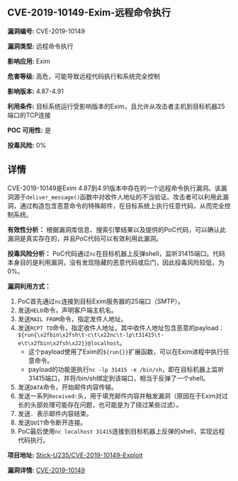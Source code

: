 ## CVE-2019-10149-Exim-远程命令执行

**漏洞编号:** CVE-2019-10149

**漏洞类型:** 远程命令执行

**影响应用:** Exim

**危害等级:** 高危，可能导致远程代码执行和系统完全控制

**影响版本:** 4.87-4.91

**利用条件:** 目标系统运行受影响版本的Exim，且允许从攻击者主机到目标机器25端口的TCP连接

**POC 可用性:** 是

**投毒风险:** 0%

## 详情

CVE-2019-10149是Exim 4.87到4.91版本中存在的一个远程命令执行漏洞。该漏洞源于`deliver_message()`函数中对收件人地址的不当验证。攻击者可以利用此漏洞，通过构造包含恶意命令的特殊邮件，在目标系统上执行任意代码，从而完全控制系统。

**有效性分析：**
根据漏洞库信息、搜索引擎结果以及提供的PoC代码，可以确认此漏洞是真实存在的，并且PoC代码可以有效利用此漏洞。

**投毒风险分析：**
PoC代码通过`nc`在目标机器上反弹shell，监听31415端口。代码本身目的是利用漏洞，没有发现隐藏的恶意代码或后门，因此投毒风险较低，为0%。

**漏洞利用方式：**
1.  PoC首先通过`nc`连接到目标Exim服务器的25端口（SMTP）。
2.  发送`HELO`命令，声明客户端主机名。
3.  发送`MAIL FROM`命令，指定发件人地址。
4.  发送`RCPT TO`命令，指定收件人地址，其中收件人地址包含恶意的payload：`${run{\x2fbin\x2fsh\t-c\t\x22nc\t-lp\t31415\t-e\t\x2fbin\x2fsh\x22}}@localhost`。
    *   这个payload使用了Exim的`${run{}}`扩展函数，可以在Exim进程中执行任意命令。
    *   payload的功能是执行`nc -lp 31415 -e /bin/sh`，即在目标机器上监听31415端口，并将/bin/sh绑定到该端口，相当于反弹了一个shell。
5.  发送`DATA`命令，开始邮件内容传输。
6.  发送一系列`Received:`头，用于填充邮件内容并触发漏洞（原因在于Exim对过长的头部处理可能存在问题，也可能是为了绕过某些过滤）。
7.  发送`.
`表示邮件内容结束。
8.  发送`QUIT`命令断开连接。
9.  PoC最后使用`nc localhost 31415`连接到目标机器上反弹的shell，实现远程代码执行。

**项目地址:** [Stick-U235/CVE-2019-10149-Exploit](https://github.com/Stick-U235/CVE-2019-10149-Exploit)

**漏洞详情:** [CVE-2019-10149](https://nvd.nist.gov/vuln/detail/CVE-2019-10149)